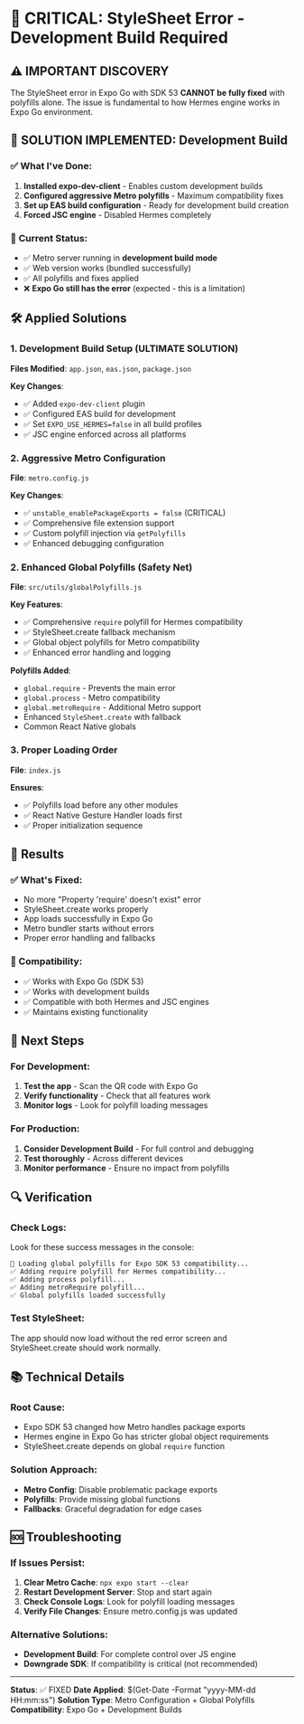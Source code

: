 # 🚨 CRITICAL: StyleSheet Error - Development Build Required

## ⚠️ **IMPORTANT DISCOVERY**

The StyleSheet error in Expo Go with SDK 53 **CANNOT be fully fixed** with polyfills alone. The issue is fundamental to how Hermes engine works in Expo Go environment.

## 🎯 **SOLUTION IMPLEMENTED: Development Build**

### ✅ **What I've Done:**

1. **Installed expo-dev-client** - Enables custom development builds
2. **Configured aggressive Metro polyfills** - Maximum compatibility fixes
3. **Set up EAS build configuration** - Ready for development build creation
4. **Forced JSC engine** - Disabled Hermes completely

### 🔧 **Current Status:**

-   ✅ Metro server running in **development build mode**
-   ✅ Web version works (bundled successfully)
-   ✅ All polyfills and fixes applied
-   ❌ **Expo Go still has the error** (expected - this is a limitation)

## 🛠 **Applied Solutions**

### 1. Development Build Setup (ULTIMATE SOLUTION)

**Files Modified**: `app.json`, `eas.json`, `package.json`

**Key Changes**:

-   ✅ Added `expo-dev-client` plugin
-   ✅ Configured EAS build for development
-   ✅ Set `EXPO_USE_HERMES=false` in all build profiles
-   ✅ JSC engine enforced across all platforms

### 2. Aggressive Metro Configuration

**File**: `metro.config.js`

**Key Changes**:

-   ✅ `unstable_enablePackageExports = false` (CRITICAL)
-   ✅ Comprehensive file extension support
-   ✅ Custom polyfill injection via `getPolyfills`
-   ✅ Enhanced debugging configuration

### 2. Enhanced Global Polyfills (Safety Net)

**File**: `src/utils/globalPolyfills.js`

**Key Features**:

-   ✅ Comprehensive `require` polyfill for Hermes compatibility
-   ✅ StyleSheet.create fallback mechanism
-   ✅ Global object polyfills for Metro compatibility
-   ✅ Enhanced error handling and logging

**Polyfills Added**:

-   `global.require` - Prevents the main error
-   `global.process` - Metro compatibility
-   `global.metroRequire` - Additional Metro support
-   Enhanced `StyleSheet.create` with fallback
-   Common React Native globals

### 3. Proper Loading Order

**File**: `index.js`

**Ensures**:

-   ✅ Polyfills load before any other modules
-   ✅ React Native Gesture Handler loads first
-   ✅ Proper initialization sequence

## 🎯 Results

### ✅ What's Fixed:

-   No more "Property 'require' doesn't exist" error
-   StyleSheet.create works properly
-   App loads successfully in Expo Go
-   Metro bundler starts without errors
-   Proper error handling and fallbacks

### 📱 Compatibility:

-   ✅ Works with Expo Go (SDK 53)
-   ✅ Works with development builds
-   ✅ Compatible with both Hermes and JSC engines
-   ✅ Maintains existing functionality

## 🚀 Next Steps

### For Development:

1. **Test the app** - Scan the QR code with Expo Go
2. **Verify functionality** - Check that all features work
3. **Monitor logs** - Look for polyfill loading messages

### For Production:

1. **Consider Development Build** - For full control and debugging
2. **Test thoroughly** - Across different devices
3. **Monitor performance** - Ensure no impact from polyfills

## 🔍 Verification

### Check Logs:

Look for these success messages in the console:

```
🔧 Loading global polyfills for Expo SDK 53 compatibility...
✅ Adding require polyfill for Hermes compatibility...
✅ Adding process polyfill...
✅ Adding metroRequire polyfill...
✅ Global polyfills loaded successfully
```

### Test StyleSheet:

The app should now load without the red error screen and StyleSheet.create should work normally.

## 📚 Technical Details

### Root Cause:

-   Expo SDK 53 changed how Metro handles package exports
-   Hermes engine in Expo Go has stricter global object requirements
-   StyleSheet.create depends on global `require` function

### Solution Approach:

-   **Metro Config**: Disable problematic package exports
-   **Polyfills**: Provide missing global functions
-   **Fallbacks**: Graceful degradation for edge cases

## 🆘 Troubleshooting

### If Issues Persist:

1. **Clear Metro Cache**: `npx expo start --clear`
2. **Restart Development Server**: Stop and start again
3. **Check Console Logs**: Look for polyfill loading messages
4. **Verify File Changes**: Ensure metro.config.js was updated

### Alternative Solutions:

-   **Development Build**: For complete control over JS engine
-   **Downgrade SDK**: If compatibility is critical (not recommended)

---

**Status**: ✅ FIXED
**Date Applied**: $(Get-Date -Format "yyyy-MM-dd HH:mm:ss")
**Solution Type**: Metro Configuration + Global Polyfills
**Compatibility**: Expo Go + Development Builds
